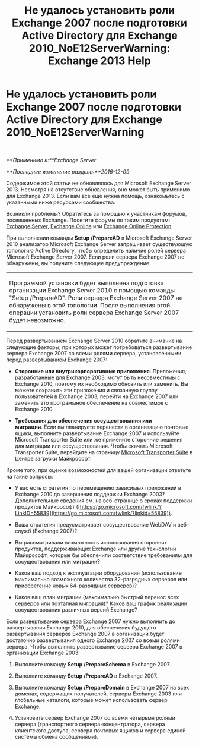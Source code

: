 ﻿---
title: 'Не удалось установить роли Exchange 2007 после подготовки Active Directory для Exchange 2010_NoE12ServerWarning: Exchange 2013 Help'
TOCTitle: Не удалось установить роли Exchange 2007 после подготовки Active Directory для Exchange 2010_NoE12ServerWarning
ms:assetid: 4e579f69-0de9-421c-ba31-4e63a25e6a45
ms:mtpsurl: https://technet.microsoft.com/ru-ru/library/ms.exch.setupreadiness.noe12serverwarning(v=EXCHG.150)
ms:contentKeyID: 50488038
ms.date: 04/30/2018
mtps_version: v=EXCHG.150
ms.translationtype: HT
---

# Не удалось установить роли Exchange 2007 после подготовки Active Directory для Exchange 2010\_NoE12ServerWarning

 

_**Применимо к:**Exchange Server_

_**Последнее изменение раздела:**2016-12-09_

Содержимое этой статьи не обновлялось для Microsoft Exchange Server 2013. Несмотря на отсутствие обновления, оно может быть применимо для Exchange 2013. Если вам все еще нужна помощь, ознакомьтесь с указанными ниже ресурсами сообщества.

Возникли проблемы? Обратитесь за помощью к участникам форумов, посвященных Exchange. Посетите форумы по таким продуктам: [Exchange Server](https://go.microsoft.com/fwlink/p/?linkid=60612), [Exchange Online](https://go.microsoft.com/fwlink/p/?linkid=267542) или [Exchange Online Protection](https://go.microsoft.com/fwlink/p/?linkid=285351).

При выполнении команды **Setup /PrepareAD** в Microsoft Exchange Server 2010 анализатор Microsoft Exchange Server запрашивает существующую топологию Active Directory, чтобы определить наличие ролей сервера Microsoft Exchange Server 2007. Если роли сервера Exchange 2007 не обнаружены, вы получите следующее предупреждение:


<table>
<colgroup>
<col style="width: 100%" />
</colgroup>
<tbody>
<tr class="odd">
<td><p>Программой установки будет выполнена подготовка организации Exchange Server 2010 с помощью команды &quot;Setup /PrepareAD&quot;. Роли сервера Exchange Server 2007 не обнаружены в этой топологии. После выполнения этой операции установить роли сервера Exchange Server 2007 будет невозможно.</p></td>
</tr>
</tbody>
</table>


Перед развертыванием Exchange Server 2010 обратите внимание на следующие факторы, при которых может потребоваться развертывание сервера Exchange 2007 со всеми ролями сервера, установленными перед развертыванием Exchange 2007:

  - **Сторонние или внутрикорпоративные приложения**. Приложения, разработанные для Exchange 2003, могут быть несовместимы с Exchange 2010, поэтому их необходимо обновить или заменить. Вы можете сохранить эти приложения и связанную группу пользователей в Exchange 2003, перейти на Exchange 2007 или заменить это программное обеспечение на совместимое с Exchange 2010.

  - **Требования для обеспечения сосуществования или миграции**. Если вы планируете перенести в организацию почтовые ящики, выполните развертывание Exchange 2007 и используйте Microsoft Transporter Suite или же примените сторонние решения для миграции или сосуществования. Чтобы скачать Microsoft Transporter Suite, перейдите на страницу [Microsoft Transporter Suite](http://go.microsoft.com/fwlink/?linkid=82688) в Центре загрузки Майкрософт.

Кроме того, при оценке возможностей для вашей организации ответьте на такие вопросы:

  - У вас есть стратегия по перемещению зависимых приложений в Exchange 2010 до завершения поддержки Exchange 2003? Дополнительные сведения см. на веб-странице о сроках поддержки продуктов Майкрософт ([https://go.microsoft.com/fwlink/?LinkID=55839](https://go.microsoft.com/fwlink/?linkid=55839)).

  - Ваша стратегия предусматривает сосуществование WebDAV и веб-служб (Exchange 2007)?

  - Вы рассматривали возможность использования сторонних продуктов, поддерживающих Exchange или другие технологии Майкрософт, которые бы обеспечили соответствие требованиям для сосуществования или миграции?

  - Каков ваш подход к эксплуатации оборудования (использование максимально возможного количества 32-разрядных серверов или приобретение новых 64-разрядных серверов)?

  - Каков ваш план миграции (максимально быстрый перенос всех серверов или поэтапная миграция)? Каков ваш график реализации сосуществования различных версий Exchange?

Если развертывание сервера Exchange 2007 нужно выполнить до развертывания Exchange 2010, для обеспечения будущего развертывания серверов Exchange 2007 в организации будет достаточно развертывания одного Exchange 2007 со всеми ролями сервера. Чтобы выполнить развертывание сервера Exchange 2007 в организации Exchange 2003:

1.  Выполните команду **Setup /PrepareSchema** в Exchange 2007.

2.  Выполните команду **Setup /PrepareAD** в Exchange 2007.

3.  Выполните команду **Setup /PrepareDomain** в Exchange 2007 на всех доменах, содержащих получателей, серверы Exchange 2003 или глобальные каталоги, которые может использовать сервер Exchange.

4.  Установите сервер Exchange 2007 со всеми четырьмя ролями сервера (транспортного сервера-концентратора, сервера клиентского доступа, сервера почтовых ящиков и сервера единой системы обмена сообщениями).


